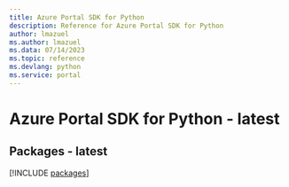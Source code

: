 ```yaml
---
title: Azure Portal SDK for Python
description: Reference for Azure Portal SDK for Python
author: lmazuel
ms.author: lmazuel
ms.data: 07/14/2023
ms.topic: reference
ms.devlang: python
ms.service: portal
---
```

# Azure Portal SDK for Python - latest
## Packages - latest
[!INCLUDE [packages](portal-index.md)]